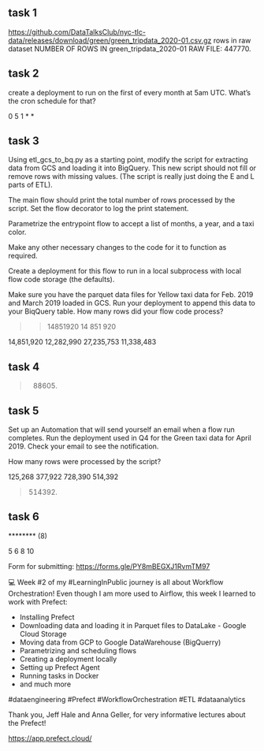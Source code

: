 ## task 1

https://github.com/DataTalksClub/nyc-tlc-data/releases/download/green/green_tripdata_2020-01.csv.gz
rows in raw dataset
NUMBER OF ROWS IN green_tripdata_2020-01 RAW FILE: 447770. 


## task 2

create a deployment to run on the first of every month at 5am UTC. What’s the cron schedule for that?

0 5 1 * *


## task 3

Using etl_gcs_to_bq.py as a starting point, 
modify the script for extracting data from GCS and loading it into BigQuery. 
This new script should not fill or remove rows with missing values.
(The script is really just doing the E and L parts of ETL).


The main flow should print the total number of rows processed by the script.
Set the flow decorator to log the print statement.


Parametrize the entrypoint flow to accept a list of months, a year, and a taxi color.

Make any other necessary changes to the code for it to function as required.

Create a deployment for this flow to run in a local subprocess with local flow code storage (the defaults).

Make sure you have the parquet data files for Yellow taxi data for Feb. 2019 and March 2019 loaded in GCS. 
Run your deployment to append this data to your BiqQuery table. How many rows did your flow code process?

>>14851920
>> 14 851 920

14,851,920
12,282,990
27,235,753
11,338,483

## task 4

[//]: # (Run your deployment in a local subprocess &#40;the default if you don’t specify an infrastructure&#41;. Use the Green taxi data for the month of November 2020.)

[//]: # (How many rows were processed by the script?)
>>88605.




## task 5

Set up an Automation that will send yourself an email when a flow run completes. Run the deployment used in Q4 for the Green taxi data for April 2019. Check your email to see the notification.

How many rows were processed by the script?

125,268
377,922
728,390
514,392

>> 514392.

## task 6

******** (8)

5
6
8
10

Form for submitting: https://forms.gle/PY8mBEGXJ1RvmTM97




💻 Week #2 of my #LearningInPublic journey is all about Workflow Orchestration! 
Even though I am more used to Airflow, this week I learned to work with Prefect:
* Installing Prefect
* Downloading data and loading it in Parquet files to DataLake - Google Cloud Storage 
* Moving data from GCP to Google DataWarehouse (BigQuerry)
* Parametrizing and scheduling flows
* Creating a deployment locally
* Setting up Prefect Agent
* Running tasks in Docker
* and much more 

#dataengineering #Prefect #WorkflowOrchestration #ETL #dataanalytics 

Thank you, Jeff Hale and Anna Geller, for very informative lectures about the Prefect!

https://app.prefect.cloud/
